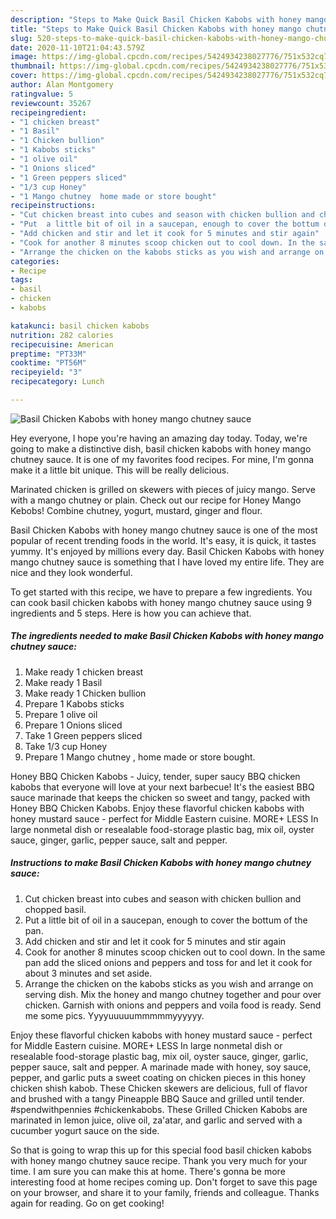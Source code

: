 ```yaml
---
description: "Steps to Make Quick Basil Chicken Kabobs with honey mango chutney sauce"
title: "Steps to Make Quick Basil Chicken Kabobs with honey mango chutney sauce"
slug: 520-steps-to-make-quick-basil-chicken-kabobs-with-honey-mango-chutney-sauce
date: 2020-11-10T21:04:43.579Z
image: https://img-global.cpcdn.com/recipes/5424934238027776/751x532cq70/basil-chicken-kabobs-with-honey-mango-chutney-sauce-recipe-main-photo.jpg
thumbnail: https://img-global.cpcdn.com/recipes/5424934238027776/751x532cq70/basil-chicken-kabobs-with-honey-mango-chutney-sauce-recipe-main-photo.jpg
cover: https://img-global.cpcdn.com/recipes/5424934238027776/751x532cq70/basil-chicken-kabobs-with-honey-mango-chutney-sauce-recipe-main-photo.jpg
author: Alan Montgomery
ratingvalue: 5
reviewcount: 35267
recipeingredient:
- "1 chicken breast"
- "1 Basil"
- "1 Chicken bullion"
- "1 Kabobs sticks"
- "1 olive oil"
- "1 Onions sliced"
- "1 Green peppers sliced"
- "1/3 cup Honey"
- "1 Mango chutney  home made or store bought"
recipeinstructions:
- "Cut chicken breast into cubes and season with chicken bullion and chopped basil."
- "Put  a little bit of oil in a saucepan, enough to cover the bottum of the pan."
- "Add chicken and stir and let it cook for 5 minutes and stir again"
- "Cook for another 8 minutes scoop chicken out to cool down. In the same pan add the sliced onions and peppers and toss for and let it cook for about 3 minutes and set aside."
- "Arrange the chicken on the kabobs sticks as you wish and arrange on serving dish. Mix the honey and mango chutney together and pour over chicken. Garnish with onions and peppers and voila food is ready. Send me some pics. Yyyyuuuuummmmmyyyyyy."
categories:
- Recipe
tags:
- basil
- chicken
- kabobs

katakunci: basil chicken kabobs 
nutrition: 282 calories
recipecuisine: American
preptime: "PT33M"
cooktime: "PT56M"
recipeyield: "3"
recipecategory: Lunch

---
```



![Basil Chicken Kabobs with honey mango chutney sauce](https://img-global.cpcdn.com/recipes/5424934238027776/751x532cq70/basil-chicken-kabobs-with-honey-mango-chutney-sauce-recipe-main-photo.jpg)

Hey everyone, I hope you're having an amazing day today. Today, we're going to make a distinctive dish, basil chicken kabobs with honey mango chutney sauce. It is one of my favorites food recipes. For mine, I'm gonna make it a little bit unique. This will be really delicious.

Marinated chicken is grilled on skewers with pieces of juicy mango. Serve with a mango chutney or plain. Check out our recipe for Honey Mango Kebobs! Combine chutney, yogurt, mustard, ginger and flour.

Basil Chicken Kabobs with honey mango chutney sauce is one of the most popular of recent trending foods in the world. It's easy, it is quick, it tastes yummy. It's enjoyed by millions every day. Basil Chicken Kabobs with honey mango chutney sauce is something that I have loved my entire life. They are nice and they look wonderful.


To get started with this recipe, we have to prepare a few ingredients. You can cook basil chicken kabobs with honey mango chutney sauce using 9 ingredients and 5 steps. Here is how you can achieve that.

<!--inarticleads1-->

##### The ingredients needed to make Basil Chicken Kabobs with honey mango chutney sauce:

1. Make ready 1 chicken breast
1. Make ready 1 Basil
1. Make ready 1 Chicken bullion
1. Prepare 1 Kabobs sticks
1. Prepare 1 olive oil
1. Prepare 1 Onions sliced
1. Take 1 Green peppers sliced
1. Take 1/3 cup Honey
1. Prepare 1 Mango chutney , home made or store bought.


Honey BBQ Chicken Kabobs - Juicy, tender, super saucy BBQ chicken kabobs that everyone will love at your next barbecue! It&#39;s the easiest BBQ sauce marinade that keeps the chicken so sweet and tangy, packed with Honey BBQ Chicken Kabobs. Enjoy these flavorful chicken kabobs with honey mustard sauce - perfect for Middle Eastern cuisine. MORE+ LESS In large nonmetal dish or resealable food-storage plastic bag, mix oil, oyster sauce, ginger, garlic, pepper sauce, salt and pepper. 

<!--inarticleads2-->

##### Instructions to make Basil Chicken Kabobs with honey mango chutney sauce:

1. Cut chicken breast into cubes and season with chicken bullion and chopped basil.
1. Put  a little bit of oil in a saucepan, enough to cover the bottum of the pan.
1. Add chicken and stir and let it cook for 5 minutes and stir again
1. Cook for another 8 minutes scoop chicken out to cool down. In the same pan add the sliced onions and peppers and toss for and let it cook for about 3 minutes and set aside.
1. Arrange the chicken on the kabobs sticks as you wish and arrange on serving dish. Mix the honey and mango chutney together and pour over chicken. Garnish with onions and peppers and voila food is ready. Send me some pics. Yyyyuuuuummmmmyyyyyy.


Enjoy these flavorful chicken kabobs with honey mustard sauce - perfect for Middle Eastern cuisine. MORE+ LESS In large nonmetal dish or resealable food-storage plastic bag, mix oil, oyster sauce, ginger, garlic, pepper sauce, salt and pepper. A marinade made with honey, soy sauce, pepper, and garlic puts a sweet coating on chicken pieces in this honey chicken shish kabob. These Chicken skewers are delicious, full of flavor and brushed with a tangy Pineapple BBQ Sauce and grilled until tender. #spendwithpennies #chickenkabobs. These Grilled Chicken Kabobs are marinated in lemon juice, olive oil, za&#39;atar, and garlic and served with a cucumber yogurt sauce on the side. 

So that is going to wrap this up for this special food basil chicken kabobs with honey mango chutney sauce recipe. Thank you very much for your time. I am sure you can make this at home. There's gonna be more interesting food at home recipes coming up. Don't forget to save this page on your browser, and share it to your family, friends and colleague. Thanks again for reading. Go on get cooking!
